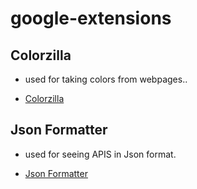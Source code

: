 # google-extensions

## Colorzilla
-  used for taking colors from webpages..

-  [Colorzilla](https://chromewebstore.google.com/detail/colorzilla/bhlhnicpbhignbdhedgjhgdocnmhomnp?hl=de)

## Json Formatter
-  used for seeing APIS in Json format.

- [Json Formatter](https://chromewebstore.google.com/detail/json-formatter/gpmodmeblccallcadopbcoeoejepgpnb?hl=de)


